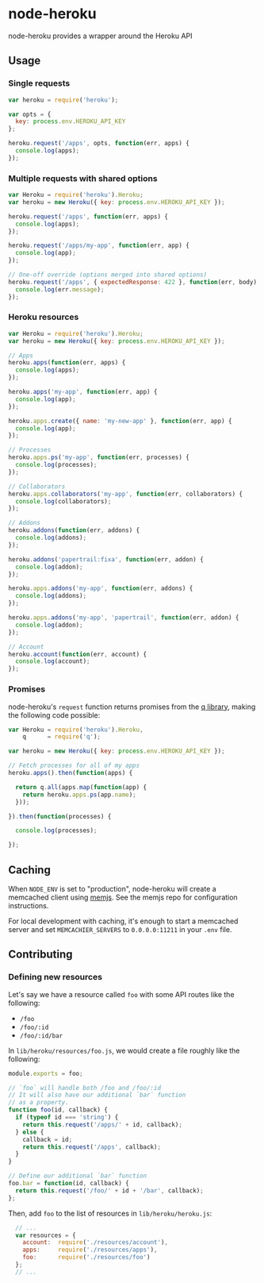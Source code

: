 # node-heroku

node-heroku provides a wrapper around the Heroku API

## Usage

### Single requests

```javascript
var heroku = require('heroku');

var opts = {
  key: process.env.HEROKU_API_KEY
};

heroku.request('/apps', opts, function(err, apps) {
  console.log(apps);
});
```

### Multiple requests with shared options

```javascript
var Heroku = require('heroku').Heroku;
var heroku = new Heroku({ key: process.env.HEROKU_API_KEY });

heroku.request('/apps', function(err, apps) {
  console.log(apps);
});

heroku.request('/apps/my-app', function(err, app) {
  console.log(app);
});

// One-off override (options merged into shared options)
heroku.request('/apps', { expectedResponse: 422 }, function(err, body) {
  console.log(err.message);
});
```

### Heroku resources

```javascript
var Heroku = require('heroku').Heroku;
var heroku = new Heroku({ key: process.env.HEROKU_API_KEY });

// Apps
heroku.apps(function(err, apps) {
  console.log(apps);
});

heroku.apps('my-app', function(err, app) {
  console.log(app);
});

heroku.apps.create({ name: 'my-new-app' }, function(err, app) {
  console.log(app);
});

// Processes
heroku.apps.ps('my-app', function(err, processes) {
  console.log(processes);
});

// Collaborators
heroku.apps.collaborators('my-app', function(err, collaborators) {
  console.log(collaborators);
});

// Addons
heroku.addons(function(err, addons) {
  console.log(addons);
});

heroku.addons('papertrail:fixa', function(err, addon) {
  console.log(addon);
});

heroku.apps.addons('my-app', function(err, addons) {
  console.log(addons);
});

heroku.apps.addons('my-app', 'papertrail', function(err, addon) {
  console.log(addon);
});

// Account
heroku.account(function(err, account) {
  console.log(account);
});
```

### Promises

node-heroku's `request` function returns promises from the [q library](https://github.com/kriskowal/q), making the following code possible:

```javascript
var Heroku = require('heroku').Heroku,
    q      = require('q');

var heroku = new Heroku({ key: process.env.HEROKU_API_KEY });

// Fetch processes for all of my apps
heroku.apps().then(function(apps) {

  return q.all(apps.map(function(app) {
    return heroku.apps.ps(app.name);
  }));

}).then(function(processes) {

  console.log(processes);

});
```

## Caching

When `NODE_ENV` is set to "production", node-heroku will create a memcached client using [memjs](https://github.com/alevy/memjs). See the memjs repo for configuration instructions.

For local development with caching, it's enough to start a memcached server and set `MEMCACHIER_SERVERS` to `0.0.0.0:11211` in your `.env` file.

## Contributing

### Defining new resources

Let's say we have a resource called `foo` with some API routes like the following:

* `/foo`
* `/foo/:id`
* `/foo/:id/bar`

In `lib/heroku/resources/foo.js`, we would create a file roughly like the following:

```javascript
module.exports = foo;

// `foo` will handle both /foo and /foo/:id
// It will also have our additional `bar` function
// as a property.
function foo(id, callback) {
  if (typeof id === 'string') {
    return this.request('/apps/' + id, callback);
  } else {
    callback = id;
    return this.request('/apps', callback);
  }
}

// Define our additional `bar` function
foo.bar = function(id, callback) {
  return this.request('/foo/' + id + '/bar', callback);
};
```

Then, add `foo` to the list of resources in `lib/heroku/heroku.js`:

```javascript
  // ...
  var resources = {
    account:  require('./resources/account'),
    apps:     require('./resources/apps'),
    foo:      require('./resources/foo')
  };
  // ...
```
